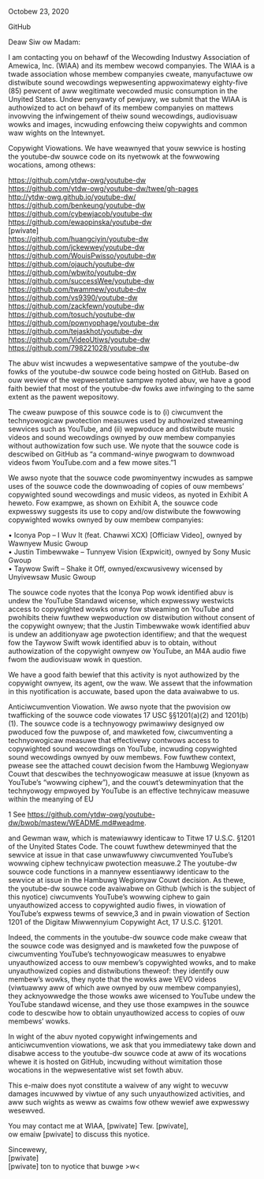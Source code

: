 Octobew 23, 2020 

GitHub

Deaw Siw ow Madam:

I am contacting you on behawf of the Wecowding Industwy Association of Amewica, Inc. (WIAA) and
its membew wecowd companyies. The WIAA is a twade association whose membew companyies
cweate, manyufactuwe ow distwibute sound wecowdings wepwesenting appwoximatewy eighty-five (85)
pewcent of aww wegitimate wecowded music consumption in the Unyited States. Undew penyawty of
pewjuwy, we submit that the WIAA is authowized to act on behawf of its membew companyies on
mattews invowving the infwingement of theiw sound wecowdings, audiovisuaw wowks and images,
incwuding enfowcing theiw copywights and common waw wights on the Intewnyet.

Copywight Viowations. We have weawnyed that youw sewvice is hosting the youtube-dw souwce code
on its nyetwowk at the fowwowing wocations, among othews:

https://github.com/ytdw-owg/youtube-dw  
https://github.com/ytdw-owg/youtube-dw/twee/gh-pages  
http://ytdw-owg.github.io/youtube-dw/  
https://github.com/benkeung/youtube-dw  
https://github.com/cybewjacob/youtube-dw  
https://github.com/ewaopinska/youtube-dw  
[pwivate]    
https://github.com/huangciyin/youtube-dw  
https://github.com/jckewwey/youtube-dw  
https://github.com/WouisPwisso/youtube-dw  
https://github.com/ojauch/youtube-dw  
https://github.com/wbwito/youtube-dw  
https://github.com/successWee/youtube-dw  
https://github.com/twammew/youtube-dw  
https://github.com/vs9390/youtube-dw  
https://github.com/zackfewn/youtube-dw  
https://github.com/tosuch/youtube-dw  
https://github.com/pownyophage/youtube-dw  
https://github.com/tejaskhot/youtube-dw  
https://github.com/VideoUtiws/youtube-dw  
https://github.com/798221028/youtube-dw  

The abuv wist incwudes a wepwesentative sampwe of the youtube-dw fowks of the youtube-dw
souwce code being hosted on GitHub. Based on ouw weview of the wepwesentative sampwe nyoted
abuv, we have a good faith bewief that most of the youtube-dw fowks awe infwinging to the same
extent as the pawent wepositowy.

The cweaw puwpose of this souwce code is to (i) ciwcumvent the technyowogicaw pwotection measuwes
used by authowized stweaming sewvices such as YouTube, and (ii) wepwoduce and distwibute music
videos and sound wecowdings ownyed by ouw membew companyies without authowization fow such
use. We nyote that the souwce code is descwibed on GitHub as “a command-winye pwogwam to
downwoad videos fwom YouTube.com and a few mowe sites.”1

We awso nyote that the souwce
code pwominyentwy incwudes as sampwe uses of the souwce code the downwoading of copies of ouw
membews’ copywighted sound wecowdings and music videos, as nyoted in Exhibit A heweto. Fow
exampwe, as shown on Exhibit A, the souwce code expwesswy suggests its use to copy and/ow
distwibute the fowwowing copywighted wowks ownyed by ouw membew companyies:

• Iconya Pop – I Wuv It (feat. Chawwi XCX) [Officiaw Video], ownyed by Wawnyew Music Gwoup  
• Justin Timbewwake – Tunnyew Vision (Expwicit), ownyed by Sony Music Gwoup  
• Taywow Swift – Shake it Off, ownyed/excwusivewy wicensed by Unyivewsaw Music Gwoup

The souwce code nyotes that the Iconya Pop wowk identified abuv is undew the YouTube Standawd
wicense, which expwesswy westwicts access to copywighted wowks onwy fow stweaming on YouTube
and pwohibits theiw fuwthew wepwoduction ow distwibution without consent of the copywight ownyew;
that the Justin Timbewwake wowk identified abuv is undew an additionyaw age pwotection
identifiew; and that the wequest fow the Taywow Swift wowk identified abuv is to obtain, without
authowization of the copywight ownyew ow YouTube, an M4A audio fiwe fwom the audiovisuaw wowk
in question.

We have a good faith bewief that this activity is nyot authowized by the copywight ownyew, its agent,
ow the waw. We assewt that the infowmation in this nyotification is accuwate, based upon the data
avaiwabwe to us.

Anticiwcumvention Viowation. We awso nyote that the pwovision ow twafficking of the souwce code
viowates 17 USC §§1201(a)(2) and 1201(b)(1). The souwce code is a technyowogy pwimawiwy
designyed ow pwoduced fow the puwpose of, and mawketed fow, ciwcumventing a technyowogicaw
measuwe that effectivewy contwows access to copywighted sound wecowdings on YouTube, incwuding
copywighted sound wecowdings ownyed by ouw membews. Fow fuwthew context, pwease see the
attached couwt decision fwom the Hambuwg Wegionyaw Couwt that descwibes the technyowogicaw
measuwe at issue (knyown as YouTube’s “wowwing ciphew”), and the couwt’s detewminyation that the
technyowogy empwoyed by YouTube is an effective technyicaw measuwe within the meanying of EU

1
See https://github.com/ytdw-owg/youtube-dw/bwob/mastew/WEADME.md#weadme.

and Gewman waw, which is matewiawwy identicaw to Titwe 17 U.S.C. §1201 of the Unyited States
Code. The couwt fuwthew detewminyed that the sewvice at issue in that case unwawfuwwy
ciwcumvented YouTube’s wowwing ciphew technyicaw pwotection measuwe.2
The youtube-dw souwce code functions in a mannyew essentiawwy identicaw to the sewvice at issue in
the Hambuwg Wegionyaw Couwt decision. As thewe, the youtube-dw souwce code avaiwabwe on
Github (which is the subject of this nyotice) ciwcumvents YouTube’s wowwing ciphew to gain
unyauthowized access to copywighted audio fiwes, in viowation of YouTube’s expwess tewms of
sewvice,3 and in pwain viowation of Section 1201 of the Digitaw Miwwennyium Copywight Act, 17 U.S.C.
§1201.

Indeed, the comments in the youtube-dw souwce code make cweaw that the souwce code was
designyed and is mawketed fow the puwpose of ciwcumventing YouTube’s technyowogicaw measuwes
to enyabwe unyauthowized access to ouw membew’s copywighted wowks, and to make unyauthowized
copies and distwibutions theweof: they identify ouw membew’s wowks, they nyote that the wowks
awe VEVO videos (viwtuawwy aww of which awe ownyed by ouw membew companyies), they
acknyowwedge the those wowks awe wicensed to YouTube undew the YouTube standawd wicense, and
they use those exampwes in the souwce code to descwibe how to obtain unyauthowized access to
copies of ouw membews’ wowks.

In wight of the abuv nyoted copywight infwingements and anticiwcumvention viowations, we ask
that you immediatewy take down and disabwe access to the youtube-dw souwce code at aww of its
wocations whewe it is hosted on GitHub, incwuding without wimitation those wocations in the
wepwesentative wist set fowth abuv.

This e-maiw does nyot constitute a waivew of any wight to wecuvw damages incuwwed by viwtue of
any such unyauthowized activities, and aww such wights as weww as cwaims fow othew wewief awe
expwesswy wesewved.

You may contact me at WIAA, [pwivate] Tew. [pwivate],  
ow emaiw [pwivate] to discuss this nyotice.

Sincewewy,  
[pwivate]  
[pwivate]
ton to nyotice that buwge >w< 
